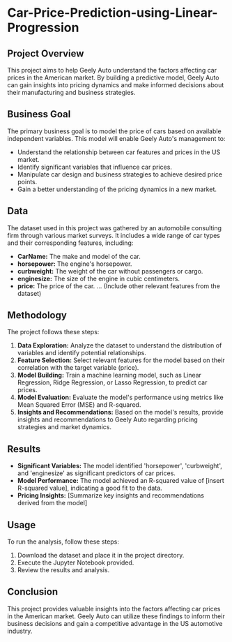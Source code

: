 # Car-Price-Prediction-using-Linear-Progression

## Project Overview

This project aims to help Geely Auto understand the factors affecting car prices in the American market. By building a predictive model, Geely Auto can gain insights into pricing dynamics and make informed decisions about their manufacturing and business strategies.

## Business Goal

The primary business goal is to model the price of cars based on available independent variables. This model will enable Geely Auto's management to:

* Understand the relationship between car features and prices in the US market.
* Identify significant variables that influence car prices.
* Manipulate car design and business strategies to achieve desired price points.
* Gain a better understanding of the pricing dynamics in a new market.

## Data

The dataset used in this project was gathered by an automobile consulting firm through various market surveys. It includes a wide range of car types and their corresponding features, including:

* **CarName:** The make and model of the car.
* **horsepower:** The engine's horsepower.
* **curbweight:** The weight of the car without passengers or cargo.
* **enginesize:** The size of the engine in cubic centimeters.
* **price:** The price of the car.
... (Include other relevant features from the dataset)

## Methodology

The project follows these steps:

1. **Data Exploration:** Analyze the dataset to understand the distribution of variables and identify potential relationships.
2. **Feature Selection:** Select relevant features for the model based on their correlation with the target variable (price).
3. **Model Building:** Train a machine learning model, such as Linear Regression, Ridge Regression, or Lasso Regression, to predict car prices.
4. **Model Evaluation:** Evaluate the model's performance using metrics like Mean Squared Error (MSE) and R-squared.
5. **Insights and Recommendations:** Based on the model's results, provide insights and recommendations to Geely Auto regarding pricing strategies and market dynamics.

## Results

* **Significant Variables:** The model identified 'horsepower', 'curbweight', and 'enginesize' as significant predictors of car prices.
* **Model Performance:** The model achieved an R-squared value of [insert R-squared value], indicating a good fit to the data.
* **Pricing Insights:** [Summarize key insights and recommendations derived from the model]

## Usage

To run the analysis, follow these steps:

1. Download the dataset and place it in the project directory.
2. Execute the Jupyter Notebook provided.
3. Review the results and analysis.

## Conclusion

This project provides valuable insights into the factors affecting car prices in the American market. Geely Auto can utilize these findings to inform their business decisions and gain a competitive advantage in the US automotive industry.

